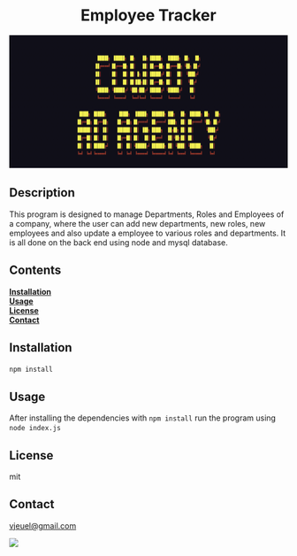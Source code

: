 
<h1 align="center">Employee Tracker</h1>

<p align="center">
  <img src="logo.png" height="240px" width="1000px">
</p>



## Description
This program is designed to manage Departments, Roles and Employees of a company, where the user can add new departments, new roles, new employees and also update a employee to various roles and departments. It is all done on the back end using node and mysql database.

## Contents<br>
**[Installation](#Installation)**<br>
**[Usage](#Usage)**<br>
**[License](#License)**</br>
**[Contact](#Contact)**<br>

## **Installation**<br>
`npm install`

## **Usage**<br>
After installing the dependencies with `npm install` run the program using `node index.js`

## **License**<br>
mit

## **Contact**<br>
vjeuel@gmail.com<br>

<img src="https://avatars2.githubusercontent.com/u/26153956?v=4" class="profile" align="left" height="120"/>
